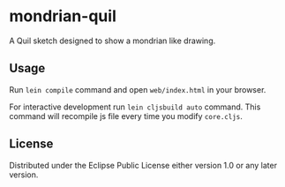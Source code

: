 # mondrian-quil

A Quil sketch designed to show a mondrian like drawing.

## Usage

Run `lein compile` command and open `web/index.html` in your browser.

For interactive development run `lein cljsbuild auto` command. This
command will recompile js file every time you modify `core.cljs`.

## License

Distributed under the Eclipse Public License either version 1.0 or any later version.

